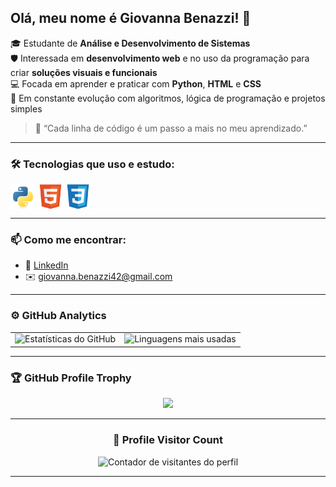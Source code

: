 ## Olá, meu nome é Giovanna Benazzi! 👋

🎓 Estudante de **Análise e Desenvolvimento de Sistemas**  
🛡️ Interessada em **desenvolvimento web** e no uso da programação para criar **soluções visuais e funcionais** <br />
💻 Focada em aprender e praticar com **Python**, **HTML** e **CSS**  
🧠 Em constante evolução com algoritmos, lógica de programação e projetos simples

> 🌱 “Cada linha de código é um passo a mais no meu aprendizado.”

---

### 🛠️ Tecnologias que uso e estudo:

<div style="display: inline_block">
  <img align="center" alt="Python" height="40" width="40" src="https://raw.githubusercontent.com/devicons/devicon/master/icons/python/python-original.svg">
  <img align="center" alt="HTML" height="40" width="40" src="https://raw.githubusercontent.com/devicons/devicon/master/icons/html5/html5-original.svg">
  <img align="center" alt="CSS" height="40" width="40" src="https://raw.githubusercontent.com/devicons/devicon/master/icons/css3/css3-original.svg">
</div>

---

### 📫 Como me encontrar:

- 💼 [LinkedIn](https://www.linkedin.com/in/giovanna-benazzi-b68828252/)  
- ✉️ giovanna.benazzi42@gmail.com

---

### ⚙️ GitHub Analytics

<table>
  <tr>
    <td>
      <img
        align="left"
        src="https://github-readme-stats.vercel.app/api?username=benazzigi&theme=dark&hide_border=false&include_all_commits=true"
        alt="Estatísticas do GitHub"
      />
    </td>
    <td>
      <img
        align="left"
        src="https://github-readme-stats.vercel.app/api/top-langs/?username=benazzigi&theme=dark&hide_border=false&include_all_commits=true&count_private=true&layout=compact"
        alt="Linguagens mais usadas"
      />
    </td>
  </tr>
</table>

---

### 🏆 GitHub Profile Trophy

<p align="center">
  <a href="https://github.com/ryo-ma/github-profile-trophy">
    <img
      width="800"
      src="https://github-profile-trophy.vercel.app/?username=giovannabenazzi&column=8&theme=darkhub&no-frame=true&no-bg=true"
    />
  </a>
</p>

---

<div align="center">
  <h3><b>📍 Profile Visitor Count</b></h3>
</div>

<p align="center">
  <img
    src="https://profile-counter.glitch.me/giovannabenazzi/count.svg"
    alt="Contador de visitantes do perfil"
  />
</p>

---
